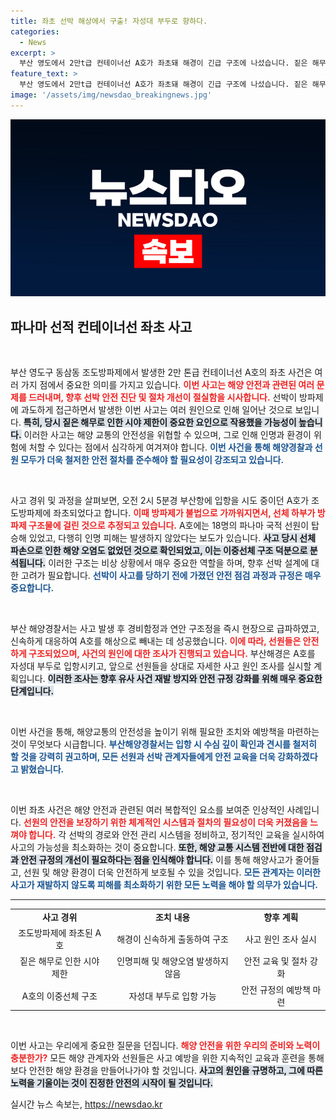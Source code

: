 ```yaml
---
title: 좌초 선박 해상에서 구출! 자성대 부두로 향하다.
categories:
  - News
excerpt: >
  부산 영도에서 2만t급 컨테이너선 A호가 좌초돼 해경이 긴급 구조에 나섰습니다. 짙은 해무 속에서 발생한 사고로 다행히 인명 피해는 없고, 후속 조사로 사고 원인이 밝혀질 예정입니다.
feature_text: >
  부산 영도에서 2만t급 컨테이너선 A호가 좌초돼 해경이 긴급 구조에 나섰습니다. 짙은 해무 속에서 발생한 사고로 다행히 인명 피해는 없고, 후속 조사로 사고 원인이 밝혀질 예정입니다.
image: '/assets/img/newsdao_breakingnews.jpg'
---
```


<p><img src="/assets/img/newsdao_breakingnews.jpg" alt="pcversion 속보" /></p>

<h2 data-ke-size="size26">파나마 선적 컨테이너선 좌초 사고</h2>

<p data-ke-size="size16">&nbsp;</p>

<p>부산 영도구 동삼동 조도방파제에서 발생한 2만 톤급 컨테이너선 A호의 좌초 사건은 여러 가지 점에서 중요한 의미를 가지고 있습니다. <b><span style="color: #ee2323;">이번 사고는 해양 안전과 관련된 여러 문제를 드러내며, 향후 선박 안전 진단 및 절차 개선이 절실함을 시사합니다.</span></b> 선박이 방파제에 과도하게 접근하면서 발생한 이번 사고는 여러 원인으로 인해 일어난 것으로 보입니다. <b><span style="background-color: #21538527;">특히, 당시 짙은 해무로 인한 시야 제한이 중요한 요인으로 작용했을 가능성이 높습니다.</span></b> 이러한 사고는 해양 교통의 안전성을 위협할 수 있으며, 그로 인해 인명과 환경이 위험에 처할 수 있다는 점에서 심각하게 여겨져야 합니다. <b><span style="color: #1a5490;">이번 사건을 통해 해양경찰과 선원 모두가 더욱 철저한 안전 절차를 준수해야 할 필요성이 강조되고 있습니다.</span></b></p>

<p data-ke-size="size16">&nbsp;</p>

<p>사고 경위 및 과정을 살펴보면, 오전 2시 5분경 부산항에 입항을 시도 중이던 A호가 조도방파제에 좌초되었다고 합니다. <b><span style="color: #ee2323;">이때 방파제가 불법으로 가까워지면서, 선체 하부가 방파제 구조물에 걸린 것으로 추정되고 있습니다.</span></b> A호에는 18명의 파나마 국적 선원이 탑승해 있었고, 다행히 인명 피해는 발생하지 않았다는 보도가 있습니다. <b><span style="background-color: #21538527;">사고 당시 선체 파손으로 인한 해양 오염도 없었던 것으로 확인되었고, 이는 이중선체 구조 덕분으로 분석됩니다.</span></b> 이러한 구조는 비상 상황에서 매우 중요한 역할을 하며, 향후 선박 설계에 대한 고려가 필요합니다. <b><span style="color: #1a5490;">선박이 사고를 당하기 전에 가졌던 안전 점검 과정과 규정은 매우 중요합니다.</span></b></p>

<p data-ke-size="size16">&nbsp;</p>

<p>부산 해양경찰서는 사고 발생 후 경비함정과 연안 구조정을 즉시 현장으로 급파하였고, 신속하게 대응하여 A호를 해상으로 빼내는 데 성공했습니다. <b><span style="color: #ee2323;">이에 따라, 선원들은 안전하게 구조되었으며, 사건의 원인에 대한 조사가 진행되고 있습니다.</span></b> 부산해경은 A호를 자성대 부두로 입항시키고, 앞으로 선원들을 상대로 자세한 사고 원인 조사를 실시할 계획입니다. <b><span style="background-color: #21538527;">이러한 조사는 향후 유사 사건 재발 방지와 안전 규정 강화를 위해 매우 중요한 단계입니다.</span></b></p>

<p data-ke-size="size16">&nbsp;</p>

<p>이번 사건을 통해, 해양교통의 안전성을 높이기 위해 필요한 조치와 예방책을 마련하는 것이 무엇보다 시급합니다. <b><span style="color: #1a5490;">부산해양경찰서는 입항 시 수심 깊이 확인과 견시를 철저히 할 것을 강력히 권고하며, 모든 선원과 선박 관계자들에게 안전 교육을 더욱 강화하겠다고 밝혔습니다.</span></b></p>

<p data-ke-size="size16">&nbsp;</p>

<p>이번 좌초 사건은 해양 안전과 관련된 여러 복합적인 요소를 보여준 인상적인 사례입니다. <b><span style="color: #ee2323;">선원의 안전을 보장하기 위한 체계적인 시스템과 절차의 필요성이 더욱 커졌음을 느껴야 합니다.</span></b> 각 선박의 경로와 안전 관리 시스템을 정비하고, 정기적인 교육을 실시하여 사고의 가능성을 최소화하는 것이 중요합니다. <b><span style="background-color: #21538527;">또한, 해양 교통 시스템 전반에 대한 점검과 안전 규정의 개선이 필요하다는 점을 인식해야 합니다.</span></b> 이를 통해 해양사고가 줄어들고, 선원 및 해양 환경이 더욱 안전하게 보호될 수 있을 것입니다. <b><span style="color: #1a5490;">모든 관계자는 이러한 사고가 재발하지 않도록 피해를 최소화하기 위한 모든 노력을 해야 할 의무가 있습니다.</span></b></p>

<hr>

<table style="width: 100%; border-collapse: collapse;">
<tbody>
<tr>
<td style="text-align: center; height: 17px;"><b>사고 경위</b></td>
<td style="text-align: center; height: 17px;"><b>조치 내용</b></td>
<td style="text-align: center; height: 17px;"><b>향후 계획</b></td>
</tr>
<tr>
<td style="text-align: center; height: 17px;">조도방파제에 좌초된 A호</td>
<td style="text-align: center; height: 17px;">해경이 신속하게 출동하여 구조</td>
<td style="text-align: center; height: 17px;">사고 원인 조사 실시</td>
</tr>
<tr>
<td style="text-align: center; height: 17px;">짙은 해무로 인한 시야 제한</td>
<td style="text-align: center; height: 17px;">인명피해 및 해양오염 발생하지 않음</td>
<td style="text-align: center; height: 17px;">안전 교육 및 절차 강화</td>
</tr>
<tr>
<td style="text-align: center; height: 17px;">A호의 이중선체 구조</td>
<td style="text-align: center; height: 17px;">자성대 부두로 입항 가능</td>
<td style="text-align: center; height: 17px;">안전 규정의 예방책 마련</td>
</tr>
</tbody>
</table>

<p data-ke-size="size16">&nbsp;</p>

<p>이번 사고는 우리에게 중요한 질문을 던집니다. <b><span style="color: #ee2323;">해양 안전을 위한 우리의 준비와 노력이 충분한가?</span></b> 모든 해양 관계자와 선원들은 사고 예방을 위한 지속적인 교육과 훈련을 통해 보다 안전한 해양 환경을 만들어나가야 할 것입니다. <b><span style="background-color: #21538527;">사고의 원인을 규명하고, 그에 따른 노력을 기울이는 것이 진정한 안전의 시작이 될 것입니다.</span></b></p>
실시간 뉴스 속보는, <a href="https://newsdao.kr" rel="dofollow">https://newsdao.kr</a>


